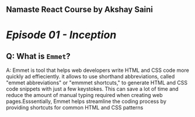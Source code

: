 ## Namaste React Course by Akshay Saini

# _Episode 01 - Inception_

## Q: What is `Emmet`?

A: Emmet is tool that helps web developers write HTML and CSS code more quickly ad effieciently. it allows to use shorthand abbreviations, called "emmet abbreviations" or "emmmet shortcuts," to generate HTML and CSS code snippets with just a few keystokes. This can save a lot of time and reduce the amount of manual typing required when creating web pages.Esssentially, Emmet helps streamline the coding process by providing shortcuts for common HTML and CSS patterns
